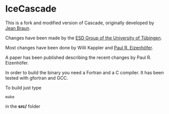 # IceCascade

This is a fork and modified version of Cascade, originally developed by [Jean Braun](https://github.com/jeanbraun/Cascade).

Changes have been made by the [ESD Group of the University of Tübingen](https://uni-tuebingen.de/fakultaeten/mathematisch-naturwissenschaftliche-fakultaet/fachbereiche/geowissenschaften/arbeitsgruppen-kontakte/mineralogie-geodynamik/forschungsbereich/geologie/workgroup/).

Most changes have been done by Willi Kappler and [Paul R. Eizenhöfer](mailto:paul-reinhold.eizenhoefer@uni-tuebingen.de).

A paper has been published describing the recent changes by Paul R. Eizenhöfer.

In order to build the binary you need a Fortran and a C compiler. It has been tested with gfortran and GCC.

To build just type

```
make
```

in the **src/** folder

